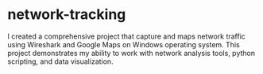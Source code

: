 # network-tracking
I created a comprehensive project that capture and maps network traffic using Wireshark and Google Maps on Windows operating system. This project demonstrates my ability to work with network analysis tools, python scripting, and data visualization.
